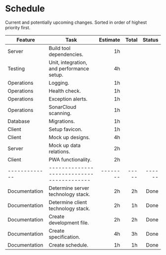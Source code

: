 # Schedule

Current and potentially upcoming changes.
Sorted in order of highest priority first.

| Feature       | Task                                      | Estimate | Total | Status |
|---------------|-------------------------------------------|---------:|------:|-------:|
| Server        | Build tool dependencies.                  |       1h |       |        |
| Testing       | Unit, integration, and performance setup. |       4h |       |        |
| Operations    | Logging.                                  |       1h |       |        |
| Operations    | Health check.                             |       1h |       |        |
| Operations    | Exception alerts.                         |       1h |       |        |
| Operations    | SonarCloud scanning.                      |       1h |       |        |
| Database      | Migrations.                               |       1h |       |        |
| Client        | Setup favicon.                            |       1h |       |        |
| Client        | Mock up designs.                          |       4h |       |        |
| Server        | Mock up data relations.                   |       2h |       |        |
| Client        | PWA functionality.                        |       2h |       |        |
| ------------- | ----------------------------------------- | -------- | ----- | ------ |
| Documentation | Determine server technology stack.        |       2h |    2h |   Done |
| Documentation | Determine client technology stack.        |       2h |    1h |   Done |
| Documentation | Create development file.                  |       2h |    2h |   Done |
| Documentation | Create specification.                     |       4h |    3h |   Done |
| Documentation | Create schedule.                          |       1h |    1h |   Done |
